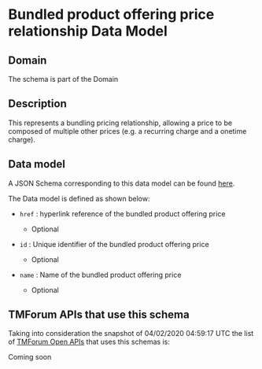 # Bundled product offering price relationship Data Model

## Domain

The  schema is part of the  Domain

## Description

This represents a bundling pricing relationship, allowing a price to be composed of multiple other prices (e.g. a recurring charge and a onetime charge).

## Data model

A JSON Schema corresponding to this data model can be found
[here](https://github.com/tmforum-rand/schemas/blob/candidates/Product/BundledProductOfferingPriceRelationship.schema.json).

The Data model is defined as shown below:

- `href` : hyperlink reference of the bundled product offering price

  - Optional


- `id` : Unique identifier of the bundled product offering price

  - Optional


- `name` : Name of the bundled product offering price

  - Optional






## TMForum APIs that use this schema

Taking into consideration the snapshot of 04/02/2020 04:59:17 UTC the list of [TMForum Open APIs](https://www.tmforum.org/open-apis/) that uses this schemas is:

Coming soon